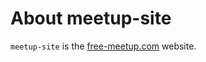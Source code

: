 # About meetup-site

`meetup-site` is the [free-meetup.com][1] website.

[1]: https://free-meetup.com

